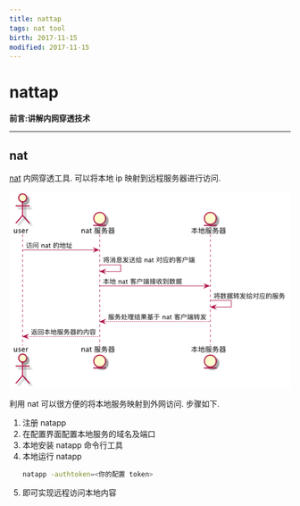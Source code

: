 ```yaml
---
title: nattap    
tags: nat tool      
birth: 2017-11-15      
modified: 2017-11-15      
---
```


# nattap

**前言:讲解内网穿透技术**

---

## nat
[nat](https://natapp.cn/) 内网穿透工具.
可以将本地 ip 映射到远程服务器进行访问.

![](img/nat_work_flow.png)

利用 nat 可以很方便的将本地服务映射到外网访问.
步骤如下.


1. 注册 natapp
2. 在配置界面配置本地服务的域名及端口
3. 本地安装 natapp 命令行工具
4. 本地运行 natapp
    ```bash
    natapp -authtoken=<你的配置 token>   
    ```
5. 即可实现远程访问本地内容


